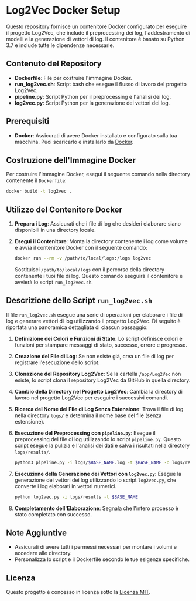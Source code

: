# Log2Vec Docker Setup

Questo repository fornisce un contenitore Docker configurato per eseguire il progetto Log2Vec, che include il preprocessing dei log, l'addestramento di modelli e la generazione di vettori di log. Il contenitore è basato su Python 3.7 e include tutte le dipendenze necessarie.

## Contenuto del Repository

- **Dockerfile**: File per costruire l'immagine Docker.
- **run_log2vec.sh**: Script bash che esegue il flusso di lavoro del progetto Log2Vec.
- **pipeline.py**: Script Python per il preprocessing e l'analisi dei log.
- **log2vec.py**: Script Python per la generazione dei vettori dei log.

## Prerequisiti

- **Docker**: Assicurati di avere Docker installato e configurato sulla tua macchina. Puoi scaricarlo e installarlo da [Docker](https://www.docker.com/get-started).

## Costruzione dell'Immagine Docker

Per costruire l'immagine Docker, esegui il seguente comando nella directory contenente il `Dockerfile`:

```sh
docker build -t log2vec .
```

## Utilizzo del Contenitore Docker

1. **Prepara i Log**: Assicurati che i file di log che desideri elaborare siano disponibili in una directory locale.

2. **Esegui il Contenitore**: Monta la directory contenente i log come volume e avvia il contenitore Docker con il seguente comando:

   ```sh
   docker run --rm -v /path/to/local/logs:/logs log2vec
   ```

   Sostituisci `/path/to/local/logs` con il percorso della directory contenente i tuoi file di log. Questo comando eseguirà il contenitore e avvierà lo script `run_log2vec.sh`.

## Descrizione dello Script `run_log2vec.sh`

Il file `run_log2vec.sh` esegue una serie di operazioni per elaborare i file di log e generare vettori di log utilizzando il progetto Log2Vec. Di seguito è riportata una panoramica dettagliata di ciascun passaggio:

1. **Definizione dei Colori e Funzioni di Stato**:
   Lo script definisce colori e funzioni per stampare messaggi di stato, successo, errore e progresso.

2. **Creazione del File di Log**:
   Se non esiste già, crea un file di log per registrare l'esecuzione dello script.

3. **Clonazione del Repository Log2Vec**:
   Se la cartella `/app/Log2Vec` non esiste, lo script clona il repository Log2Vec da GitHub in quella directory.

4. **Cambio della Directory nel Progetto Log2Vec**:
   Cambia la directory di lavoro nel progetto Log2Vec per eseguire i successivi comandi.

5. **Ricerca del Nome del File di Log Senza Estensione**:
   Trova il file di log nella directory `logs/` e determina il nome base del file (senza estensione).

6. **Esecuzione del Preprocessing con `pipeline.py`**:
   Esegue il preprocessing del file di log utilizzando lo script `pipeline.py`. Questo script esegue la pulizia e l'analisi dei dati e salva i risultati nella directory `logs/results/`.

   ```bash
   python3 pipeline.py -i logs/$BASE_NAME.log -t $BASE_NAME -o logs/results/
   ```

7. **Esecuzione della Generazione dei Vettori con `log2vec.py`**:
   Esegue la generazione dei vettori dei log utilizzando lo script `log2vec.py`, che converte i log elaborati in vettori numerici.

   ```bash
   python log2vec.py -i logs/results -t $BASE_NAME
   ```

8. **Completamento dell'Elaborazione**:
   Segnala che l'intero processo è stato completato con successo.

## Note Aggiuntive

- Assicurati di avere tutti i permessi necessari per montare i volumi e accedere alle directory.
- Personalizza lo script e il Dockerfile secondo le tue esigenze specifiche.

## Licenza

Questo progetto è concesso in licenza sotto la [Licenza MIT](LICENSE).
